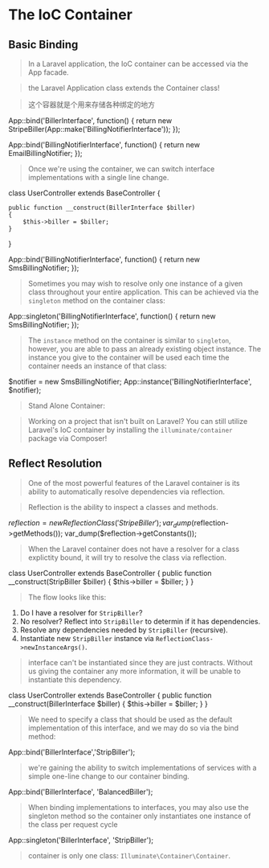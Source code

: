 # The IoC Container #

## Basic Binding ##

> In a Laravel application, the IoC container can be accessed via the App facade.

> the Laravel Application class extends the Container class!

> 这个容器就是个用来存储各种绑定的地方

App::bind('BillerInterface', function()
{
    return new StripeBiller(App::make('BillingNotifierInterface'));
});

App::bind('BillingNotifierInterface', function()
{
    return new EmailBillingNotifier;
});

> Once we're using the container, we can switch interface implementations with a single line change. 

class UserController extends BaseController {

    public function __construct(BillerInterface $biller)
    {
        $this->biller = $biller;
    }
}

App::bind('BillingNotifierInterface', function()
{
    return new SmsBillingNotifier;
});


> Sometimes you may wish to resolve only one instance of a given class throughout your entire application. This can be achieved via the `singleton` method on the container class:

App::singleton('BillingNotifierInterface', function()
{
    return new SmsBillingNotifier;
});

> The `instance` method on the container is similar to `singleton`, however, you are able to pass an already existing object instance. The instance you give to the container will be used each time the container needs an instance of that class:

$notifier = new SmsBillingNotifier;
App::instance('BillingNotifierInterface', $notifier);

> Stand Alone Container:

> Working on a project that isn't built on Laravel? You can still utilize Laravel's IoC container by installing the `illuminate/container` package via Composer!

## Reflect Resolution ##

> One of the most powerful features of the Laravel container is its ability to automatically resolve dependencies via reflection.

> Reflection is the ability to inspect a classes and methods.

$reflection = new ReflectionClass('StripeBiller');
var_dump($reflection->getMethods());
var_dump($reflection->getConstants());

> When the Laravel container does not have a resolver for a class explictity bound, it will try to resolve the class via reflection.

class UserController extends BaseController
{
    public function __construct(StripBiller $biller)
    {
        $this->biller = $biller;
    }
}

> The flow looks like this:

1. Do I have a resolver for `StripBiller`?
2. No resolver? Reflect into `StripBiller` to determin if it has dependencies.
3. Resolve any dependencies needed by `StripBiller` (recursive).
4. Instantiate new `StripBiller` instance via `ReflectionClass->newInstanceArgs()`.

> interface can't be instantiated since they are just contracts. Without us giving the container any more information, it will be unable to instantiate this dependency.

class UserController extends BaseController
{
    public function __construct(BillerInterface $biller)
    {
        $this->biller = $biller;
    }
}

> We need to specify a class that should be used as the default implementation of this interface, and we may do so via the bind method:

App::bind('BillerInterface','StripBiller');

> we're gaining the ability to switch implementations of services with a simple one-line change to our container binding.

App::bind('BillerInterface', 'BalancedBiller');

> When binding implementations to interfaces, you may also use the singleton method so the container only instantiates one instance of the class per request cycle

App::singleton('BillerInterface', 'StripBiller');

> container is only one class: `Illuminate\Container\Container`.
